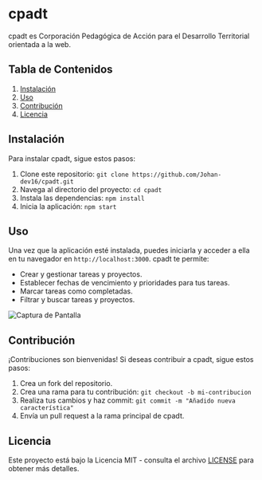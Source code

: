 # cpadt

cpadt es Corporación Pedagógica de Acción para el Desarrollo Territorial orientada a la web.

## Tabla de Contenidos
1. [Instalación](#instalación)
2. [Uso](#uso)
3. [Contribución](#contribución)
4. [Licencia](#licencia)

## Instalación

Para instalar cpadt, sigue estos pasos:

1. Clone este repositorio: `git clone https://github.com/Johan-dev16/cpadt.git`
2. Navega al directorio del proyecto: `cd cpadt`
3. Instala las dependencias: `npm install`
4. Inicia la aplicación: `npm start`

## Uso

Una vez que la aplicación esté instalada, puedes iniciarla y acceder a ella en tu navegador en `http://localhost:3000`. cpadt te permite:

- Crear y gestionar tareas y proyectos.
- Establecer fechas de vencimiento y prioridades para tus tareas.
- Marcar tareas como completadas.
- Filtrar y buscar tareas y proyectos.

![Captura de Pantalla](screenshot.png)

## Contribución

¡Contribuciones son bienvenidas! Si deseas contribuir a cpadt, sigue estos pasos:

1. Crea un fork del repositorio.
2. Crea una rama para tu contribución: `git checkout -b mi-contribucion`
3. Realiza tus cambios y haz commit: `git commit -m "Añadido nueva característica"`
4. Envía un pull request a la rama principal de cpadt.

## Licencia

Este proyecto está bajo la Licencia MIT - consulta el archivo [LICENSE](LICENSE) para obtener más detalles.
